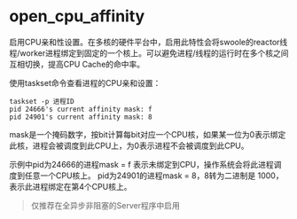 # open_cpu_affinity

启用CPU亲和性设置。在多核的硬件平台中，启用此特性会将swoole的reactor线程/worker进程绑定到固定的一个核上。可以避免进程/线程的运行时在多个核之间互相切换，提高CPU Cache的命中率。

使用taskset命令查看进程的CPU亲和设置：
```shell
taskset -p 进程ID
pid 24666's current affinity mask: f
pid 24901's current affinity mask: 8
```

mask是一个掩码数字，按bit计算每bit对应一个CPU核，如果某一位为0表示绑定此核，进程会被调度到此CPU上，为0表示进程不会被调度到此CPU。 

示例中pid为24666的进程mask = f 表示未绑定到CPU，操作系统会将此进程调度到任意一个CPU核上。
pid为24901的进程mask = 8，8转为二进制是 1000，表示此进程绑定在第4个CPU核上。 

> 仅推荐在全异步非阻塞的Server程序中启用  